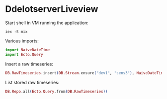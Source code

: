 # DdeIotserverLiveview

Start shell in VM running the application:
```shell
iex -S mix
```

Various imports:
```elixir
import NaiveDateTime
import Ecto.Query
```

Insert a raw timeseries:
```elixir
DB.RawTimeseries.insert(DB.Stream.ensure("dev1", "sens3"), NaiveDateTime.from_gregorian_seconds(42), 42.0)
```

List stored raw timeseries:
```elixir
DB.Repo.all(Ecto.Query.from(DB.RawTimeseries))
```

